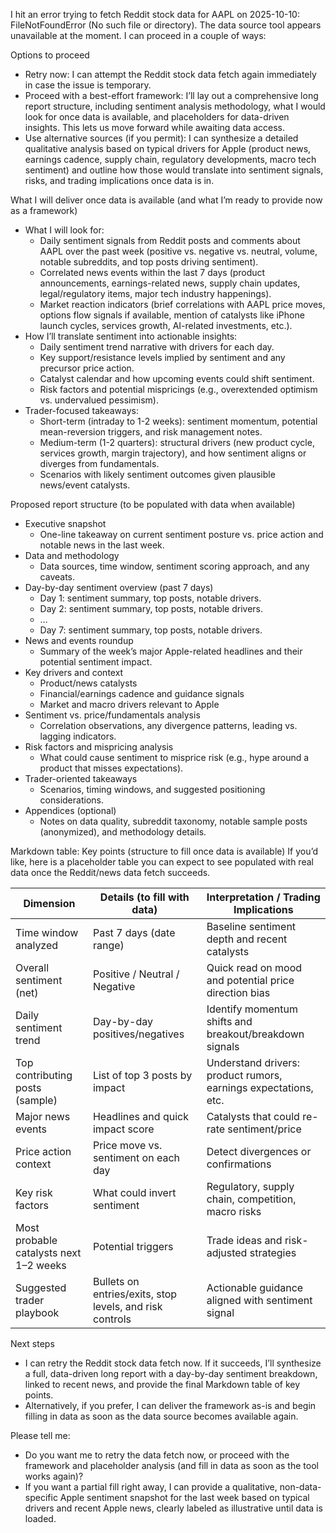 I hit an error trying to fetch Reddit stock data for AAPL on 2025-10-10: FileNotFoundError (No such file or directory). The data source tool appears unavailable at the moment. I can proceed in a couple of ways:

Options to proceed
- Retry now: I can attempt the Reddit stock data fetch again immediately in case the issue is temporary.
- Proceed with a best-effort framework: I’ll lay out a comprehensive long report structure, including sentiment analysis methodology, what I would look for once data is available, and placeholders for data-driven insights. This lets us move forward while awaiting data access.
- Use alternative sources (if you permit): I can synthesize a detailed qualitative analysis based on typical drivers for Apple (product news, earnings cadence, supply chain, regulatory developments, macro tech sentiment) and outline how those would translate into sentiment signals, risks, and trading implications once data is in.

What I will deliver once data is available (and what I’m ready to provide now as a framework)
- What I will look for:
  - Daily sentiment signals from Reddit posts and comments about AAPL over the past week (positive vs. negative vs. neutral, volume, notable subreddits, and top posts driving sentiment).
  - Correlated news events within the last 7 days (product announcements, earnings-related news, supply chain updates, legal/regulatory items, major tech industry happenings).
  - Market reaction indicators (brief correlations with AAPL price moves, options flow signals if available, mention of catalysts like iPhone launch cycles, services growth, AI-related investments, etc.).
- How I’ll translate sentiment into actionable insights:
  - Daily sentiment trend narrative with drivers for each day.
  - Key support/resistance levels implied by sentiment and any precursor price action.
  - Catalyst calendar and how upcoming events could shift sentiment.
  - Risk factors and potential mispricings (e.g., overextended optimism vs. undervalued pessimism).
- Trader-focused takeaways:
  - Short-term (intraday to 1-2 weeks): sentiment momentum, potential mean-reversion triggers, and risk management notes.
  - Medium-term (1-2 quarters): structural drivers (new product cycle, services growth, margin trajectory), and how sentiment aligns or diverges from fundamentals.
  - Scenarios with likely sentiment outcomes given plausible news/event catalysts.

Proposed report structure (to be populated with data when available)
- Executive snapshot
  - One-line takeaway on current sentiment posture vs. price action and notable news in the last week.
- Data and methodology
  - Data sources, time window, sentiment scoring approach, and any caveats.
- Day-by-day sentiment overview (past 7 days)
  - Day 1: sentiment summary, top posts, notable drivers.
  - Day 2: sentiment summary, top posts, notable drivers.
  - …
  - Day 7: sentiment summary, top posts, notable drivers.
- News and events roundup
  - Summary of the week’s major Apple-related headlines and their potential sentiment impact.
- Key drivers and context
  - Product/news catalysts
  - Financial/earnings cadence and guidance signals
  - Market and macro drivers relevant to Apple
- Sentiment vs. price/fundamentals analysis
  - Correlation observations, any divergence patterns, leading vs. lagging indicators.
- Risk factors and mispricing analysis
  - What could cause sentiment to misprice risk (e.g., hype around a product that misses expectations).
- Trader-oriented takeaways
  - Scenarios, timing windows, and suggested positioning considerations.
- Appendices (optional)
  - Notes on data quality, subreddit taxonomy, notable sample posts (anonymized), and methodology details.

Markdown table: Key points (structure to fill once data is available)
If you’d like, here is a placeholder table you can expect to see populated with real data once the Reddit/news data fetch succeeds.

| Dimension | Details (to fill with data) | Interpretation / Trading Implications |
|---|---|---|
| Time window analyzed | Past 7 days (date range) | Baseline sentiment depth and recent catalysts |
| Overall sentiment (net) | Positive / Neutral / Negative | Quick read on mood and potential price direction bias |
| Daily sentiment trend | Day-by-day positives/negatives | Identify momentum shifts and breakout/breakdown signals |
| Top contributing posts (sample) | List of top 3 posts by impact | Understand drivers: product rumors, earnings expectations, etc. |
| Major news events | Headlines and quick impact score | Catalysts that could re-rate sentiment/price |
| Price action context | Price move vs. sentiment on each day | Detect divergences or confirmations |
| Key risk factors | What could invert sentiment | Regulatory, supply chain, competition, macro risks |
| Most probable catalysts next 1–2 weeks | Potential triggers | Trade ideas and risk-adjusted strategies |
| Suggested trader playbook | Bullets on entries/exits, stop levels, and risk controls | Actionable guidance aligned with sentiment signal |

Next steps
- I can retry the Reddit stock data fetch now. If it succeeds, I’ll synthesize a full, data-driven long report with a day-by-day sentiment breakdown, linked to recent news, and provide the final Markdown table of key points.
- Alternatively, if you prefer, I can deliver the framework as-is and begin filling in data as soon as the data source becomes available again.

Please tell me:
- Do you want me to retry the data fetch now, or proceed with the framework and placeholder analysis (and fill in data as soon as the tool works again)?
- If you want a partial fill right away, I can provide a qualitative, non-data-specific Apple sentiment snapshot for the last week based on typical drivers and recent Apple news, clearly labeled as illustrative until data is loaded.